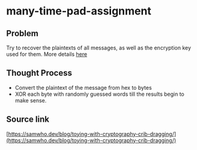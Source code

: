 # many-time-pad-assignment

## Problem
Try to recover the plaintexts of all messages, as well as the encryption key used for them. More details [here](https://github.com/Polkadot-Blockchain-Academy/pba-content/blob/main/syllabus/1-Cryptography/materials/many-time-pad.md)

## Thought Process
* Convert the plaintext of the message from hex to bytes
* XOR each byte with randomly guessed words till the results begin to make sense.

## Source link
[https://samwho.dev/blog/toying-with-cryptography-crib-dragging/](https://samwho.dev/blog/toying-with-cryptography-crib-dragging/)
